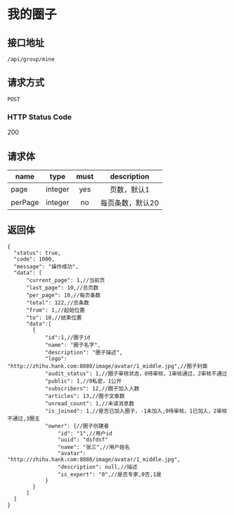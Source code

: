 # 我的圈子

## 接口地址

`/api/group/mine`

## 请求方式

`POST`

### HTTP Status Code

200

## 请求体

| name     | type     | must     | description |
|----------|:--------:|:--------:|:--------:|
| page   | integer   | yes     | 页数，默认1 |
| perPage   | integer   | no     | 每页条数，默认20 |


## 返回体

```json5
{
  "status": true,
  "code": 1000,
  "message": "操作成功",
  "data": [
      "current_page": 1,//当前页
      "last_page": 10,//总页数
      "per_page": 10,//每页条数
      "total": 122,//总条数
      "from": 1,//起始位置
      "to": 10,//结束位置
      "data":[
        {
            "id":1,//圈子id
            "name": "圈子名字",
            "description": "圈子描述",
            "logo": "http://zhihu.hank.com:8080/image/avatar/1_middle.jpg",//圈子封面
            "audit_status": 1,//圈子审核状态，0待审核，1审核通过，2审核不通过
            "public": 1,//0私密，1公开
            "subscribers": 12,//圈子加入人数
            "articles": 13,//圈子文章数
            "unread_count": 1,//未读消息数
            "is_joined": 1,//是否已加入圈子，-1未加入,0待审核，1已加入，2审核不通过,3圈主
            "owner": {//圈子创建者
                "id": "1",//用户id
                "uuid": "dsfdsf"
                "name": "张三",//用户姓名
                "avatar": "http://zhihu.hank.com:8080/image/avatar/1_middle.jpg",
                "description": null,//描述
                "is_expert": "0",//是否专家,0否,1是
            }
        }
      ]
  ]
}
``` 
